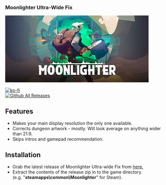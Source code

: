 ### Moonlighter Ultra-Wide Fix

![Game Logo](header.jpg)<br>

[![ko-fi](https://ko-fi.com/img/githubbutton_sm.svg)](https://ko-fi.com/F2F2DI3WA)<br>
[![Github All Releases](https://img.shields.io/github/downloads/p1xel8ted/Moonlighter/total.svg)](https://github.com/p1xel8ted/Moonlighter/releases)

## Features

- Makes your main display resolution the only one available.
- Corrects dungeon artwork - mostly. Will look average on anything wider than 21:9.
- Skips intros and gamepad recommendation.

## Installation
- Grab the latest release of Moonlighter Ultra-wide Fix from [here.](https://github.com/p1xel8ted/Moonlighter/releases)
- Extract the contents of the release zip in to the game directory.<br />(e.g. "**steamapps\common\Moonlighter**" for Steam).
